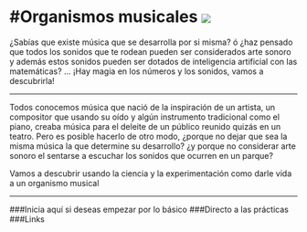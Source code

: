 #Organismos musicales
<img align=center src="http://www.barkingsphinx.com/wp-content/uploads/2011/08/xenakis1.jpg" border=0>
===
¿Sabías que existe música que se desarrolla por si misma? ó ¿haz pensado que todos los sonidos que te rodean pueden ser 
considerados arte sonoro y además estos sonidos pueden ser dotados de inteligencia artificial con las matemáticas? ...
¡Hay magia en los números y los sonidos, vamos a descubrirla!
___
Todos conocemos música que nació de la inspiración de un artista, un compositor que usando su oído y algún instrumento tradicional como el piano, creaba música para el deleite de un público reunido quizás en un teatro.
Pero es posible hacerlo de otro modo, ¿porque no dejar que sea la misma música la que determine su desarrollo? ¿y porque no 
considerar arte sonoro el sentarse a escuchar los sonidos que ocurren en un parque?

Vamos a descubrir usando la ciencia y la experimentación como darle vida a un organismo musical
___
###Inicia aquí si deseas empezar por lo básico
###Directo a las prácticas
###Links 
